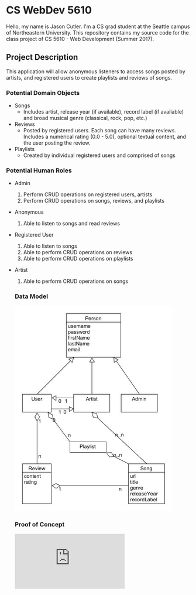 # CS WebDev 5610

Hello, my name is Jason Cutler.  I'm a CS grad student at the Seattle campus 
of Northeastern University. This repository contains my source code for the 
class project of CS 5610 - Web Development (Summer 2017).

## Project Description

This application will allow anonymous listeners to access songs posted by artists, 
and registered users to create playlists and reviews of songs.

### Potential Domain Objects
* Songs
	* Includes artist, release year (if available), record label (if available)
	  and broad musical genre (classical, rock, pop, etc.)
* Reviews
	* Posted by registered users.  Each song can have many reviews. Includes a 
	  numerical rating (0.0 - 5.0), optional textual content, and the user posting
	  the review.
* Playlists
	* Created by individual registered users and comprised of songs

### Potential Human Roles
* Admin
	1) Perform CRUD operations on registered users, artists
	2) Perform CRUD operations on songs, reviews, and playlists
* Anonymous
	1) Able to listen to songs and read reviews
* Registered User
	1) Able to listen to songs
	2) Able to perform CRUD operations on reviews
	3) Able to perform CRUD operations on playlists
* Artist
	1) Able to perform CRUD operations on songs
  
  ### Data Model
  ![Project Data Model](public/project/webdev_project_data_model.jpg)
  
  ### Proof of Concept
  ![Link](https://polar-sea-82088.herokuapp.com/poc/index.html)
